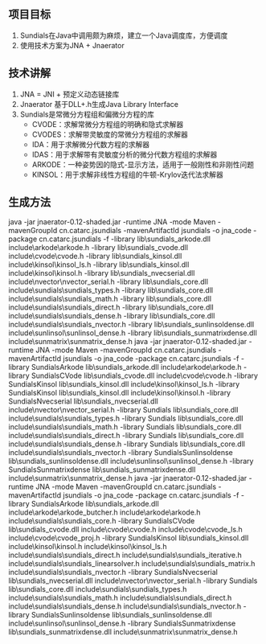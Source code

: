 ## 项目目标
1. Sundials在Java中调用颇为麻烦，建立一个Java调度库，方便调度
2. 使用技术方案为JNA + Jnaerator

## 技术讲解
1. JNA = JNI + 预定义动态链接库
2. Jnaerator 基于DLL+.h生成Java Library Interface
3. Sundials是常微分方程组和偏微分方程的库
    - CVODE：求解常微分方程组的明确和隐式求解器
    - CVODES：求解带灵敏度的常微分方程组的求解器
    - IDA：用于求解微分代数方程的求解器
    - IDAS：用于求解带有灵敏度分析的微分代数方程组的求解器
    - ARKODE：一种姿势因的隐式-显示方法，适用于一般刚性和非刚性问题
    - KINSOL：用于求解非线性方程组的牛顿-Krylov迭代法求解器

## 生成方法
java -jar jnaerator-0.12-shaded.jar -runtime JNA -mode Maven -mavenGroupId cn.catarc.jsundials -mavenArtifactId jsundials -o jna_code -package cn.catarc.jsundials -f -library lib\sundials_arkode.dll include\arkode\arkode.h -library lib\sundials_cvode.dll include\cvode\cvode.h -library lib\sundials_kinsol.dll include\kinsol\kinsol_ls.h -library lib\sundials_kinsol.dll include\kinsol\kinsol.h -library lib\sundials_nvecserial.dll include\nvector\nvector_serial.h -library lib\sundials_core.dll include\sundials\sundials_types.h -library lib\sundials_core.dll include\sundials\sundials_math.h -library lib\sundials_core.dll include\sundials\sundials_direct.h -library lib\sundials_core.dll include\sundials\sundials_dense.h -library lib\sundials_core.dll include\sundials\sundials_nvector.h -library lib\sundials_sunlinsoldense.dll include\sunlinsol\sunlinsol_dense.h -library lib\sundials_sunmatrixdense.dll include\sunmatrix\sunmatrix_dense.h
java -jar jnaerator-0.12-shaded.jar -runtime JNA -mode Maven -mavenGroupId cn.catarc.jsundials -mavenArtifactId jsundials -o jna_code -package cn.catarc.jsundials -f -library SundialsArkode lib\sundials_arkode.dll include\arkode\arkode.h -library SundialsCVode  lib\sundials_cvode.dll include\cvode\cvode.h -library SundialsKinsol lib\sundials_kinsol.dll include\kinsol\kinsol_ls.h -library  SundialsKinsol lib\sundials_kinsol.dll include\kinsol\kinsol.h -library SundialsNvecserial lib\sundials_nvecserial.dll include\nvector\nvector_serial.h -library Sundials lib\sundials_core.dll include\sundials\sundials_types.h -library Sundials  lib\sundials_core.dll include\sundials\sundials_math.h -library Sundials lib\sundials_core.dll include\sundials\sundials_direct.h -library  Sundials lib\sundials_core.dll include\sundials\sundials_dense.h -library Sundials lib\sundials_core.dll include\sundials\sundials_nvector.h -library SundialsSunlinsoldense lib\sundials_sunlinsoldense.dll include\sunlinsol\sunlinsol_dense.h -library SundialsSunmatrixdense  lib\sundials_sunmatrixdense.dll include\sunmatrix\sunmatrix_dense.h
java -jar jnaerator-0.12-shaded.jar -runtime JNA -mode Maven -mavenGroupId cn.catarc.jsundials -mavenArtifactId jsundials -o jna_code  -package cn.catarc.jsundials -f -library SundialsArkode lib\sundials_arkode.dll include\arkode\arkode_butcher.h include\arkode\arkode.h  include\sundials\sundials_core.h -library SundialsCVode lib\sundials_cvode.dll include\cvode\cvode.h include\cvode\cvode_ls.h  include\cvode\cvode_proj.h -library SundialsKinsol lib\sundials_kinsol.dll include\kinsol\kinsol.h include\kinsol\kinsol_ls.h  include\sundials\sundials_direct.h include\sundials\sundials_iterative.h include\sundials\sundials_linearsolver.h include\sundials\sundials_matrix.h  include\sundials\sundials_nvector.h -library SundialsNvecserial lib\sundials_nvecserial.dll include\nvector\nvector_serial.h -library Sundials  lib\sundials_core.dll include\sundials\sundials_types.h include\sundials\sundials_math.h include\sundials\sundials_direct.h  include\sundials\sundials_dense.h include\sundials\sundials_nvector.h -library SundialsSunlinsoldense lib\sundials_sunlinsoldense.dll  include\sunlinsol\sunlinsol_dense.h -library SundialsSunmatrixdense  lib\sundials_sunmatrixdense.dll include\sunmatrix\sunmatrix_dense.h